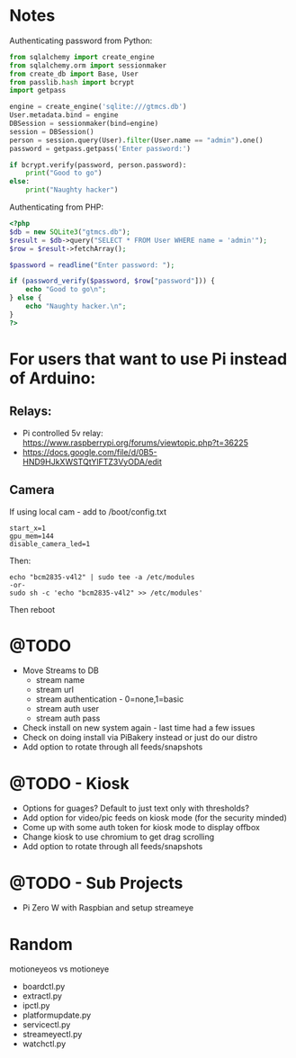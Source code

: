 # Notes

Authenticating password from Python:

```python
from sqlalchemy import create_engine
from sqlalchemy.orm import sessionmaker 
from create_db import Base, User
from passlib.hash import bcrypt
import getpass

engine = create_engine('sqlite:///gtmcs.db')
User.metadata.bind = engine
DBSession = sessionmaker(bind=engine)
session = DBSession()
person = session.query(User).filter(User.name == "admin").one()
password = getpass.getpass('Enter password:')

if bcrypt.verify(password, person.password):
	print("Good to go")
else:
	print("Naughty hacker")
```

Authenticating from PHP:
```php
<?php
$db = new SQLite3("gtmcs.db");
$result = $db->query("SELECT * FROM User WHERE name = 'admin'");
$row = $result->fetchArray();

$password = readline("Enter password: ");

if (password_verify($password, $row["password"])) {
	echo "Good to go\n";
} else {
	echo "Naughty hacker.\n";
}
?>
```

# For users that want to use Pi instead of Arduino:

## Relays:
* Pi controlled 5v relay: https://www.raspberrypi.org/forums/viewtopic.php?t=36225
* https://docs.google.com/file/d/0B5-HND9HJkXWSTQtYlFTZ3VyODA/edit

## Camera

If using local cam - add to /boot/config.txt
```
start_x=1
gpu_mem=144
disable_camera_led=1
```
Then:
```
echo "bcm2835-v4l2" | sudo tee -a /etc/modules
-or-
sudo sh -c 'echo "bcm2835-v4l2" >> /etc/modules'
```
Then reboot


# @TODO
* Move Streams to DB
  * stream name
  * stream url
  * stream authentication - 0=none,1=basic
  * stream auth user
  * stream auth pass
* Check install on new system again - last time had a few issues
* Check on doing install via PiBakery instead or just do our distro
* Add option to rotate through all feeds/snapshots

# @TODO - Kiosk
* Options for guages?  Default to just text only with thresholds?
* Add option for video/pic feeds on kiosk mode (for the security minded)
* Come up with some auth token for kiosk mode to display offbox
* Change kiosk to use chromium to get drag scrolling
* Add option to rotate through all feeds/snapshots

# @TODO - Sub Projects
* Pi Zero W with Raspbian and setup streameye


# Random
motioneyeos vs motioneye
* boardctl.py
* extractl.py
* ipctl.py
* platformupdate.py
* servicectl.py
* streameyectl.py
* watchctl.py


